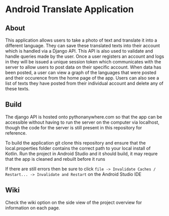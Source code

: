 # Android Translate Application


## About

This application allows users to take a photo of text and translate it into a different language. They can save these translated texts into their account which is handled via a Django API. This API is also used to
validate and handle queries made by the user. Once a user registers an account and logs in they will be issued a unique session token which communicates with the server to allow users to post data on their specific 
account. When data has been posted, a user can view a graph of the languages that were posted and their occurence from the home page of the app. Users can also see a list of texts they have posted from their individual account and delete any of these texts.

## Build

The django API is hosted onto pythonanywhere.com so that the app can be accessible without having to run the server on the computer via localhost, though the code for the server is 
still present in this repository for reference.

To build the application git clone this repository and ensure that the local.properties folder contains the correct path to your local install of Kotlin.
Run the project in Android Studio and it should build, it may requre that the app is cleaned and rebuilt before it runs


If there are still errors then be sure to click `file -> Invalidate Caches / Restart... -> Invalidate and Restart` on the Android Studio IDE

## Wiki

Check the wiki option on the side view of the project overview for information on each page.